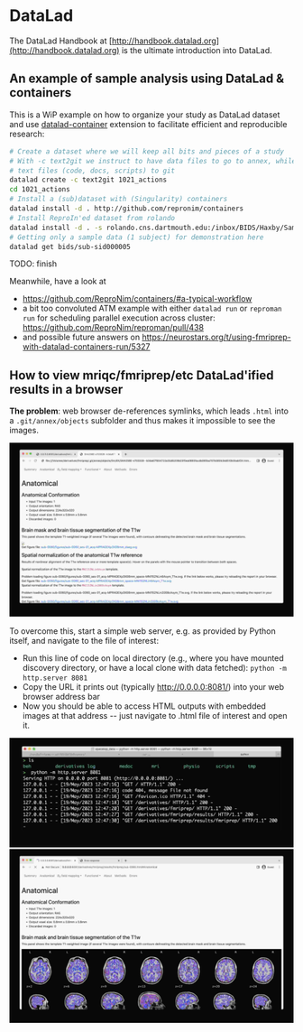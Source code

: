 # DataLad

The DataLad Handbook at [http://handbook.datalad.org](http://handbook.datalad.org)
is the ultimate introduction into DataLad. 

## An example of sample analysis using DataLad & containers
 
This is a WiP example on how to organize your study as DataLad dataset and
use [datalad-container](http://docs.datalad.org/projects/container/en/latest/index.html)
extension to facilitate efficient and reproducible research:
 
```bash
# Create a dataset where we will keep all bits and pieces of a study
# With -c text2git we instruct to have data files to go to annex, while
# text files (code, docs, scripts) to git
datalad create -c text2git 1021_actions
cd 1021_actions
# Install a (sub)dataset with (Singularity) containers
datalad install -d . http://github.com/repronim/containers
# Install ReproIn'ed dataset from rolando
datalad install -d . -s rolando.cns.dartmouth.edu:/inbox/BIDS/Haxby/Sam/1021_actions bids
# Getting only a sample data (1 subject) for demonstration here
datalad get bids/sub-sid000005
```

TODO: finish

Meanwhile, have a look at 

- https://github.com/ReproNim/containers/#a-typical-workflow 
- a bit too convoluted ATM example with either `datalad run` or `reproman run` for
  scheduling parallel execution across cluster: https://github.com/ReproNim/reproman/pull/438
- and possible future answers on
  https://neurostars.org/t/using-fmriprep-with-datalad-containers-run/5327


## How to view mriqc/fmriprep/etc DataLad'ified results in a browser

**The problem**: web browser de-references symlinks, which leads `.html` into a `.git/annex/objects` subfolder and thus makes it impossible to see the images.

![datalad-fmriprep-brokenview_min.jpg](images/datalad-fmriprep-brokenview_min.jpg)

To overcome this, start a simple web server, e.g. as provided by Python itself, and navigate to the file of interest:

- Run this line of code on local directory (e.g., where you have mounted discovery directory, or have a local clone with data fetched): `python -m http.server 8081`
- Copy the URL it prints out (typically  http://0.0.0.0:8081/) into your web browser address bar
- Now you should be able to access HTML outputs with embedded images at that address -- just navigate to .html file of interest and open it.

![datalad-fmriprep-goodview-terminal_min.jpg](images/datalad-fmriprep-goodview-terminal_min.jpg)
![datalad-fmriprep-goodview_min.jpg](images/datalad-fmriprep-goodview_min.jpg)
